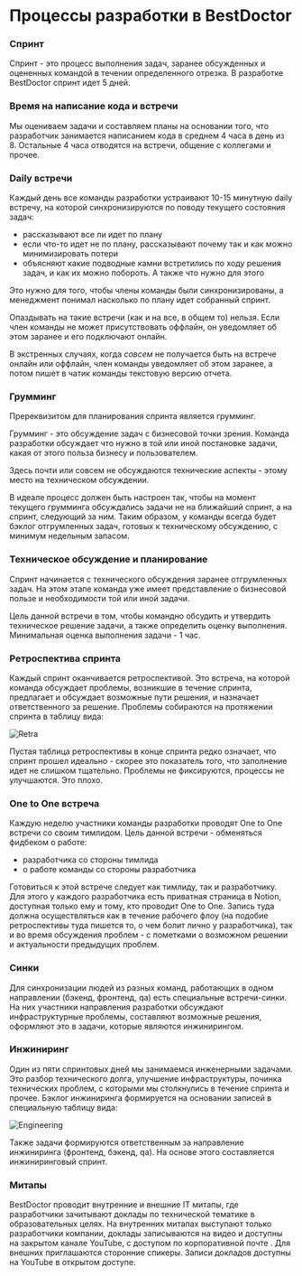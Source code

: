 # Процессы разработки в BestDoctor

### Спринт
Спринт - это процесс выполнения задач, заранее обсужденных и оцененных командой в течении определенного отрезка. В разработке BestDoctor спринт идет 5 дней.  

### Время на написание кода и встречи
Мы оцениваем задачи и составляем планы на основании того, что разработчик занимается написанием кода в среднем 4 часа в день из 8. Остальные 4 часа отводятся на встречи, общение с коллегами и прочее.

### Daily встречи
Каждый день все команды разработки устраивают 10-15 минутную daily встречу, на которой синхронизируются по поводу текущего состояния задач:
* рассказывают все ли идет по плану
* если что-то идет не по плану, рассказывают почему так и как можно минимизировать потери
* объясняют какие подводные камни встретились по ходу решения задач, и как их можно побороть. А также что нужно для этого
	
Это нужно для того, чтобы члены команды были синхронизированы, а менеджмент понимал насколько по плану идет собранный спринт. 

Опаздывать на такие встречи (как и на все, в общем то) нельзя. Если член команды не может присутствовать оффлайн, он уведомляет об этом заранее и его подключают онлайн. 

В экстренных случаях, когда *совсем* не получается быть на встрече онлайн или оффлайн, член команды уведомляет об этом заранее, а потом пишет в чатик команды текстовую версию отчета.

### Грумминг
Пререквизитом для планирования спринта является грумминг. 

Грумминг - это обсуждение задач с бизнесовой точки зрения. Команда разработки обсуждает что нужно в той или иной постановке задачи, какая от этого польза бизнесу и пользователем. 

Здесь почти или совсем не обсуждаются технические аспекты - этому место на техническом обсуждении.  

В идеале процесс должен быть настроен так, чтобы на момент текущего грумминга обсуждались задачи не на ближайший спринт, а на спринт, следующий за ним. Таким образом, у команды всегда будет бэклог отгрумленных задач, готовых к техническому обсуждению, с минимум недельным запасом.

### Техническое обсуждение и планирование
Спринт начинается с технического обсуждения заранее отгрумленных задач. На этом этапе команда уже имеет представление о бизнесовой пользе и необходимости той или иной задачи. 

Цель данной встречи  в том, чтобы командно обсудить и утвердить техническое решение задачи, а также определить оценку выполнения. Минимальная оценка выполнения задачи - 1 час.

### Ретроспектива спринта
Каждый спринт оканчивается ретроспективой. Это встреча, на которой команда обсуждает проблемы, возникшие в течение спринта, предлагает и обсуждает возможные пути решения, и назначает ответственного за решение. Проблемы собираются на протяжении спринта в таблицу вида:

![Retra](https://raw.githubusercontent.com/best-doctor/guides/master/guides/imgs/retra.png)

Пустая таблица ретроспективы в конце спринта редко означает, что спринт прошел идеально - скорее это показатель того, что заполнение идет не слишком тщательно. Проблемы не фиксируются, процессы не улучшаются. Это плохо.

### One to One встреча
Каждую неделю участники команды разработки проводят One to One встречи со своим тимлидом. Цель данной встречи - обменяться фидбеком о работе:
* разработчика со стороны тимлида
* о работе команды со стороны разработчика

Готовиться к этой встрече следует как тимлиду, так и разработчику. Для этого у каждого разработчика есть приватная страница в Notion, доступная только ему и тому, кто проводит One to One. 
Запись туда должна осуществляться как в течение рабочего флоу (на подобие ретроспективы туда пишется то, о чем болит лично у разработчика), так и во время обсуждения проблем - с пометками о возможном решении и актуальности предыдущих проблем.

### Cинки
Для синхронизации людей из разных команд, работающих в одном направлении (бэкенд, фронтенд, qa) есть специальные встречи-синки. На них участники направления разработки обсуждают инфраструктурные проблемы, составляют возможные решения, оформляют это в задачи, которые являются инжинирингом.

### Инжиниринг
Один из пяти спринтовых дней мы занимаемся инженерными задачами. Это разбор технического долга, улучшение инфраструктуры, починка технических проблем, с которыми мы столкнулись в течение спринта и прочее. Бэклог инжиниринга формируется на основании записей в специальную таблицу вида:

![Engineering](https://raw.githubusercontent.com/best-doctor/guides/master/guides/imgs/engineering.png)

Также задачи формируются ответственным за направление инжиниринга (фронтенд, бэкенд, qa). На основе этого составляется инжиниринговый спринт.

### Митапы
BestDoctor проводит внутренние и внешние IT митапы, где разработчики зачитывают доклады по технической тематике в образовательных целях. На внутренних митапах выступают только разработчики компании, доклады записываются на видео и доступны на закрытом канале YouTube, с доступом по корпоративной почте . Для внешних приглашаются сторонние спикеры.  Записи докладов доступны на YouTube в открытом доступе.
